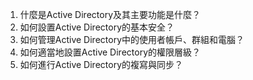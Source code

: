 

1. 什麼是Active Directory及其主要功能是什麼？
2. 如何設置Active Directory的基本安全？
3. 如何管理Active Directory中的使用者帳戶、群組和電腦？
4. 如何適當地設置Active Directory的權限層級？
5. 如何進行Active Directory的複寫與同步？